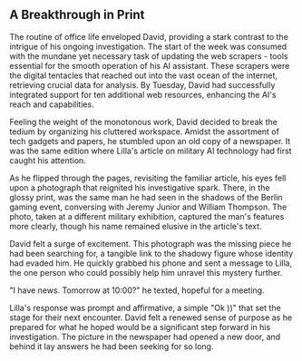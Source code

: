 ## A Breakthrough in Print

The routine of office life enveloped David, providing a stark contrast to the intrigue of his ongoing investigation. The start of the week was consumed with the mundane yet necessary task of updating the web scrapers - tools essential for the smooth operation of his AI assistant. These scrapers were the digital tentacles that reached out into the vast ocean of the internet, retrieving crucial data for analysis. By Tuesday, David had successfully integrated support for ten additional web resources, enhancing the AI's reach and capabilities.

Feeling the weight of the monotonous work, David decided to break the tedium by organizing his cluttered workspace. Amidst the assortment of tech gadgets and papers, he stumbled upon an old copy of a newspaper. It was the same edition where Lilla's article on military AI technology had first caught his attention.

As he flipped through the pages, revisiting the familiar article, his eyes fell upon a photograph that reignited his investigative spark. There, in the glossy print, was the same man he had seen in the shadows of the Berlin gaming event, conversing with Jeremy Junior and William Thompson. The photo, taken at a different military exhibition, captured the man's features more clearly, though his name remained elusive in the article's text.

David felt a surge of excitement. This photograph was the missing piece he had been searching for, a tangible link to the shadowy figure whose identity had evaded him. He quickly grabbed his phone and sent a message to Lilla, the one person who could possibly help him unravel this mystery further.

"I have news. Tomorrow at 10:00?" he texted, hopeful for a meeting.

Lilla's response was prompt and affirmative, a simple "Ok ))" that set the stage for their next encounter. David felt a renewed sense of purpose as he prepared for what he hoped would be a significant step forward in his investigation. The picture in the newspaper had opened a new door, and behind it lay answers he had been seeking for so long.
